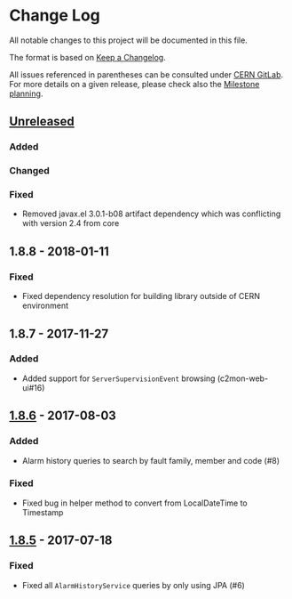 # Change Log
All notable changes to this project will be documented in this file.

The format is based on [Keep a Changelog](http://keepachangelog.com/).

All issues referenced in parentheses can be consulted under [CERN GitLab](https://gitlab.cern.ch/c2mon/c2mon/issues).
For more details on a given release, please check also the [Milestone planning](https://gitlab.cern.ch/c2mon/c2mon/milestones?state=all).

## [Unreleased]
### Added

### Changed

### Fixed
- Removed javax.el 3.0.1-b08 artifact dependency which was conflicting with version 2.4 from core

## 1.8.8 - 2018-01-11
### Fixed
- Fixed dependency resolution for building library outside of CERN environment


## 1.8.7 - 2017-11-27
### Added
- Added support for `ServerSupervisionEvent` browsing (c2mon-web-ui#16)

## [1.8.6] - 2017-08-03
### Added
- Alarm history queries to search by fault family, member and code (#8)

### Fixed
- Fixed bug in helper method to convert from LocalDateTime to Timestamp

## [1.8.5] - 2017-07-18
### Fixed
- Fixed all `AlarmHistoryService` queries by only using JPA (#6)


[Unreleased]: %4
[1.8.6]: %3
[1.8.5]: %2
